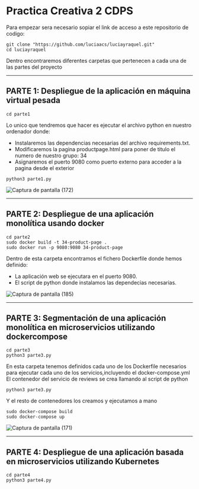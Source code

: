 # Practica Creativa 2 CDPS
Para empezar sera necesario sopiar el link de acceso a este repositorio de codigo:
```
git clone "https://github.com/luciaacs/luciayraquel.git"
cd luciayraquel
```
Dentro encontraremos diferentes carpetas que pertenecen a cada una de las partes del proyecto

-------------------------------------------------------------------------------------------------------------------------------------------------------------------------
PARTE 1: Despliegue de la aplicación en máquina virtual pesada
------------------------------------------------------------------------------------------------------------------------------------------------------------------------- 
```
cd parte1
```

Lo unico que tendremos que hacer es ejecutar el archivo python en nuestro ordenador donde:
- Instalaremos las dependencias necesarias del archivo requirements.txt.
- Modificaremos la pagina productpage.html para poner de titulo el numero de nuestro grupo: 34
- Asignaremos el puerto 9080 como puerto externo para acceder a la pagina desde el exterior

```
python3 parte1.py
```
![Captura de pantalla (172)](https://user-images.githubusercontent.com/106026951/215514953-ec51ee02-ef5e-4e46-9106-d9480f4fbdc0.png)

-------------------------------------------------------------------------------------------------------------------------------------------------------------------------
PARTE 2: Despliegue de una aplicación monolítica usando docker
------------------------------------------------------------------------------------------------------------------------------------------------------------------------- 

```
cd parte2
sudo docker build -t 34-product-page .
sudo docker run -p 9080:9080 34-product-page
```
Dentro de esta carpeta encontramos el fichero Dockerfile donde hemos definido:
- La aplicación web se ejecutara en el puerto 9080.
- El script de python donde instalamos las dependecias necesarias.

![Captura de pantalla (185)](https://user-images.githubusercontent.com/106026951/215516853-8649932f-8e4a-4040-ba34-4dac7e68b315.png)

-------------------------------------------------------------------------------------------------------------------------------------------------------------------------
PARTE 3: Segmentación de una aplicación monolítica en microservicios utilizando dockercompose
------------------------------------------------------------------------------------------------------------------------------------------------------------------------- 
```
cd parte3
python3 parte3.py
```
En esta carpeta tenemos definidos cada uno de los Dockerfile necesarios para ejecutar cada uno de los servicios,incluyendo el docker-compose.yml
El contenedor del servicio de reviews se crea llamando al script de python

```
python3 parte3.py
```
Y el resto de contenedores los creamos y ejecutamos a mano

```
sudo docker-compose build
sudo docker-compose up
```
![Captura de pantalla (171)](https://user-images.githubusercontent.com/106026951/215477181-f1c24ddf-dd3a-4872-9a7d-e9ddd4ef7243.png)


-------------------------------------------------------------------------------------------------------------------------------------------------------------------------
PARTE 4: Despliegue de una aplicación basada en microservicios utilizando Kubernetes
------------------------------------------------------------------------------------------------------------------------------------------------------------------------- 
```
cd parte4
python3 parte4.py
```






